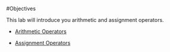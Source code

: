 #Objectives

This lab will introduce you arithmetic and assignment operators.

- [Arithmetic Operators](#01)

- [Assignment Operators](#02)



